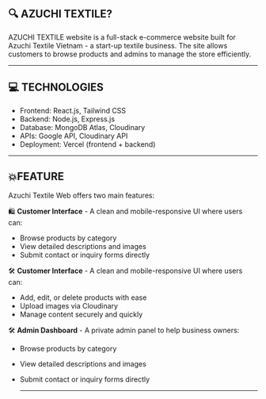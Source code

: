 ## 🔍 AZUCHI TEXTILE?
AZUCHI TEXTILE website is a full-stack e-commerce website built for Azuchi Textile Vietnam - a start-up textile business. The site allows customers to browse products and admins to manage the store efficiently.

---
## 💻 TECHNOLOGIES 
- Frontend: React.js, Tailwind CSS
- Backend: Node.js, Express.js
- Database: MongoDB Atlas, Cloudinary
- APIs: Google API, Cloudinary API
- Deployment: Vercel (frontend + backend)

---
## 💥FEATURE
Azuchi Textile Web offers two main features:

🛍️ **Customer Interface**  - A clean and mobile-responsive UI where users can:
- Browse products by category
- View detailed descriptions and images
- Submit contact or inquiry forms directly

🛠️ **Customer Interface**  - A clean and mobile-responsive UI where users can:
- Add, edit, or delete products with ease
- Upload images via Cloudinary
- Manage content securely and quickly

🛠️ **Admin Dashboard**  - A private admin panel to help business owners:
- Browse products by category
- View detailed descriptions and images
- Submit contact or inquiry forms directly

  ---
